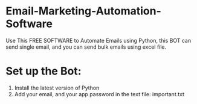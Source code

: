 # Email-Marketing-Automation-Software
 Use This FREE SOFTWARE to Automate Emails using Python, this BOT can send single email, and you can send bulk emails using excel file.
# Set up the Bot:
 1. Install the latest version of Python<br>
 2. Add your email, and your app password in the text file: important.txt<br>

